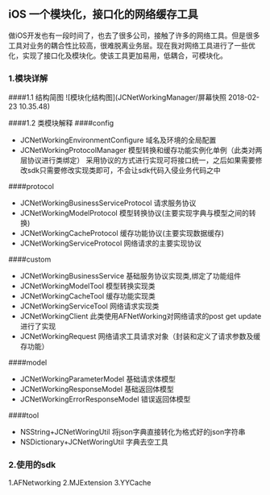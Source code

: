 ## iOS 一个模块化，接口化的网络缓存工具
做iOS开发也有一段时间了，也去了很多公司，接触了许多的网络工具。但是很多工具对业务的耦合性比较高，很难脱离业务层。现在我对网络工具进行了一些优化，实现了接口化及模块化。使该工具更加易用，低耦合，可模块化。

### 1.模块详解

####1.1 结构简图
![模块化结构图](JCNetWorkingManager/屏幕快照 2018-02-23 10.35.48)

####1.2 类模块解释
####config

- JCNetWorkingEnvironmentConfigure 域名及环境的全局配置
- JCNetWorkingProtocolManager 模型转换和缓存功能实例化单例（此类对两层协议进行类绑定）
采用协议的方式进行实现可将接口统一，之后如果需要修改sdk只需要修改实现类即可，不会让sdk代码入侵业务代码之中

####protocol
- JCNetWorkingBusinessServiceProtocol 请求服务协议
- JCNetWorkingModelProtocol           模型转换协议(主要实现字典与模型之间的转换)
- JCNetWorkingCacheProtocol           缓存功能协议(主要实现数据缓存)
- JCNetWorkingServiceProtocol  网络请求的主要实现协议

####custom
- JCNetWorkingBusinessService  基础服务协议实现类,绑定了功能组件
- JCNetWorkingModelTool        模型转换实现类
- JCNetWorkingCacheTool        缓存功能实现类
- JCNetWorkingServiceTool      网络请求实现类
- JCNetWorkingClient           此类使用AFNetWorking对网络请求的post get update进行了实现
- JCNetWorkingRequest          网络请求工具请求对象（封装和定义了请求参数及缓存功能）

####model
- JCNetWorkingParameterModel         基础请求体模型
- JCNetWorkingResponseModel          基础返回体模型
- JCNetWorkingErrorResponseModel  错误返回体模型

####tool
- NSString+JCNetWoringUtil       将json字典直接转化为格式好的json字符串
- NSDictionary+JCNetWoringUtil   字典去空工具

### 2.使用的sdk
1.AFNetworking
2.MJExtension
3.YYCache

